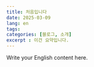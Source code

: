 ```yaml
---
title: 처음입니다
date: 2025-03-09
lang: en
tags:
categories: [블로그, 소개]
excerpt : 이건 요약입니다.
---
```


Write your English content here.
